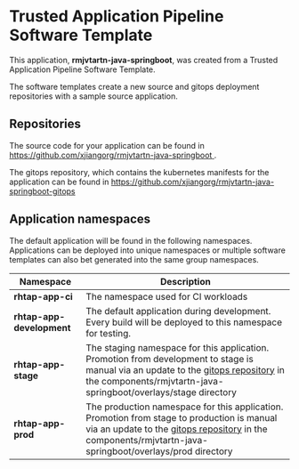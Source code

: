 # Trusted Application Pipeline Software Template

This application, **rmjvtartn-java-springboot**, was created from a Trusted Application Pipeline Software Template.

The software templates create a new source and gitops deployment repositories with a sample source application. 

## Repositories

The source code for your application can be found in [https://github.com/xjiangorg/rmjvtartn-java-springboot ](https://github.com/xjiangorg/rmjvtartn-java-springboot ).
 
The gitops repository, which contains the kubernetes manifests for the application can be found in 
[https://github.com/xjiangorg/rmjvtartn-java-springboot-gitops ](https://github.com/xjiangorg/rmjvtartn-java-springboot-gitops ) 

## Application namespaces 

The default application will be found in the following namespaces. Applications can be deployed into unique namespaces or multiple software templates can also bet generated into the same group namespaces.  

|  Namespace   |  Description   |  
| -------- | -------- |
| **rhtap-app-ci** | The namespace used for CI workloads |
| **rhtap-app-development** | The default application during development. Every build will be deployed to this namespace for testing. |
| **rhtap-app-stage** | The staging namespace for this application. Promotion from development to stage is manual via an update to the [gitops repository](https://github.com/xjiangorg/rmjvtartn-java-springboot-gitops ) in the components/rmjvtartn-java-springboot/overlays/stage directory |
| **rhtap-app-prod** | The production namespace for this application. Promotion from stage to production is manual via an update to the [gitops repository](https://github.com/xjiangorg/rmjvtartn-java-springboot-gitops ) in the components/rmjvtartn-java-springboot/overlays/prod directory |